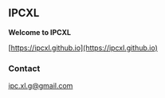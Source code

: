 ## IPCXL

**Welcome to IPCXL**

[https://ipcxl.github.io](https://ipcxl.github.io)

### Contact
ipc.xl.g@gmail.com

